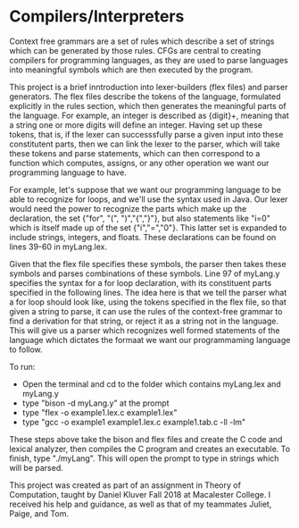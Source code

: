 # Compilers/Interpreters

Context free grammars are a set of rules which describe a set of strings which can be generated by those rules. CFGs are central to creating compilers for programming languages, as they are used to parse languages into meaningful symbols which are then executed by the program. 

This project is a brief inntroduction into lexer-builders (flex files) and parser generators. The flex files describe the tokens of the language, formulated explicitly in the rules section, which then generates the meaningful parts of the language. For example, an integer is described as {digit}+, meaning that a string one or more digits will define an integer. Having set up these tokens, that is, if the lexer can successsfully parse a given input into these constitutent parts, then we can link the lexer to the parser, which will take these tokens and parse statements, which can then correspond to a function which computes, assigns, or any other operation we want our programming language to have. 

For example, let's suppose that we want our programming language to be able to recognize for loops, and we'll use the syntax used in Java. Our lexer would need the power to recognize the parts which make up the declaration, the set {"for", "(", ")","{","}"}, but also statements like "i=0" which is itself made up of the set {"i","=","0"}. This latter set is expanded to include strings, integers, and floats. These declarations can be found on lines 39-60 in myLang.lex.

Given that the flex file specifies these symbols, the parser then takes these symbols and parses combinations of these symbols. Line 97 of myLang.y specifies the syntax for a for loop declaration, with its constituent parts specified in the following lines. The idea here is that we tell the parser what a for loop should look like, using the tokens specified in the flex file, so that given a string to parse, it can use the rules of the context-free grammar to find a derivation for that string, or reject it as a string not in the language. This will give us a parser which recognizes well formed statements of the language which dictates the formaat we want our programmaming language to follow. 

To run:
- Open the terminal and cd to the folder which contains myLang.lex and myLang.y
- type "bison -d myLang.y" at the prompt
- type "flex -o example1.lex.c example1.lex" 
- type "gcc -o example1 example1.lex.c example1.tab.c -ll -lm"

These steps above take the bison and flex files and create the C code and lexical analyzer, then compiles the C program and creates an executable. To finish, type "./myLang". This will open the prompt to type in strings which will be parsed. 







This project was created as part of an assignment in Theory of Computation, taught by Daniel Kluver Fall 2018 at Macalester College. I received his help and guidance, as well as that of my teammates Juliet, Paige, and Tom. 


